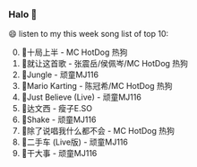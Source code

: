

### Halo 👋

😄 listen to my this week song list of top 10:

0. 🌈十局上半 - MC HotDog 热狗
1. 🌈就让这首歌 - 张震岳/侯佩岑/MC HotDog 热狗
2. 🌈Jungle - 顽童MJ116
3. 🌈Mario Karting - 陈冠希/MC HotDog 热狗
4. 🌈Just Believe (Live) - 顽童MJ116
5. 🌈达文西 - 瘦子E.SO
6. 🌈Shake - 顽童MJ116
7. 🌈除了说唱我什么都不会 - MC HotDog 热狗
8. 🌈二手车 (Live版) - 顽童MJ116
9. 🌈干大事 - 顽童MJ116

